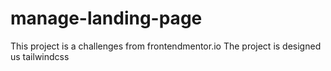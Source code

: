 # manage-landing-page
This project is a challenges from frontendmentor.io
The project is designed us tailwindcss
